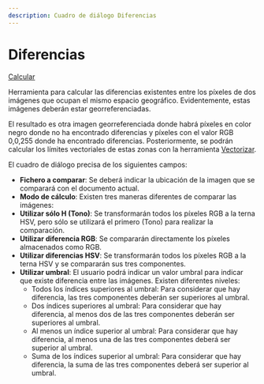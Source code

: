 ```yaml
---
description: Cuadro de diálogo Diferencias
---
```


# Diferencias

[Calcular](/mdtopx/fichas-de-herramientas/ficha-de-herramientas-imagen/imagen-calcular.md)

Herramienta para calcular las diferencias existentes entre los píxeles de dos imágenes que ocupan el mismo espacio geográfico. Evidentemente, estas imágenes deberán estar georreferenciadas.

El resultado es otra imagen georreferenciada donde habrá píxeles en color negro donde no ha encontrado diferencias y píxeles con el valor RGB 0,0,255 donde ha encontrado diferencias. Posteriormente, se podrán calcular los límites vectoriales de estas zonas con la herramienta [Vectorizar](/mdtopx/herramientas-para-imagenes/vectorizar.md).

El cuadro de diálogo precisa de los siguientes campos:

* **Fichero a comparar**: Se deberá indicar la ubicación de la imagen que se comparará con el documento actual.
* **Modo de cálculo**: Existen tres maneras diferentes de comparar las imágenes:
* **Utilizar sólo H \(Tono\)**: Se transformarán todos los píxeles RGB a la terna HSV, pero sólo se utilizará el primero \(Tono\) para realizar la comparación.
* **Utilizar diferencia RGB**: Se compararán directamente los píxeles almacenados como RGB.
* **Utilizar diferencias HSV**: Se transformarán todos los píxeles RGB a la terna HSV y se compararán sus tres componentes.
* **Utilizar umbral**: El usuario podrá indicar un valor umbral para indicar que existe diferencia entre las imágenes. Existen diferentes niveles:
  * Todos los índices superiores al umbral: Para considerar que hay diferencia, las tres componentes deberán ser superiores al umbral.
  * Dos índices superiores al umbral: Para considerar que hay diferencia, al menos dos de las tres componentes deberán ser superiores al umbral.
  * Al menos un índice superior al umbral: Para considerar que hay diferencia, al menos una de las tres componentes deberá ser superior al umbral.
  * Suma de los índices superior al umbral: Para considerar que hay diferencia, la suma de las tres componentes deberá ser superior al umbral.

